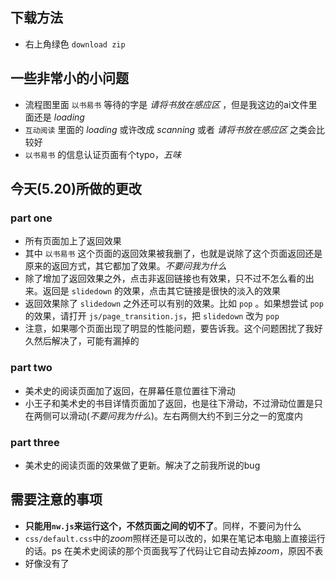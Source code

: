 ## 下载方法
- 右上角绿色 `download zip`

## 一些非常小的小问题
- 流程图里面 `以书易书` 等待的字是 *请将书放在感应区* ，但是我这边的ai文件里面还是 *loading*
- `互动阅读` 里面的 *loading* 或许改成 *scanning* 或者 *请将书放在感应区* 之类会比较好
- `以书易书` 的信息认证页面有个typo，*五味*

## 今天(5.20)所做的更改

### part one
- 所有页面加上了返回效果
- 其中 `以书易书` 这个页面的返回效果被我删了，也就是说除了这个页面返回还是原来的返回方式，其它都加了效果。*不要问我为什么*
- 除了增加了返回效果之外，点击非返回链接也有效果，只不过不怎么看的出来。返回是 `slidedown` 的效果，点击其它链接是很快的淡入的效果
- 返回效果除了 `slidedown` 之外还可以有别的效果。比如 `pop` 。如果想尝试 `pop` 的效果，请打开 `js/page_transition.js`，把 `slidedown` 改为 `pop`
- 注意，如果哪个页面出现了明显的性能问题，要告诉我。这个问题困扰了我好久然后解决了，可能有漏掉的

### part two
- 美术史的阅读页面加了返回，在屏幕任意位置往下滑动
- 小王子和美术史的书目详情页面加了返回，也是往下滑动，不过滑动位置是只在两侧可以滑动(*不要问我为什么*)。左右两侧大约不到三分之一的宽度内

### part three
- 美术史的阅读页面的效果做了更新。解决了之前我所说的bug

## 需要注意的事项
- **只能用`nw.js`来运行这个，不然页面之间的切不了**。同样，不要问为什么
- `css/default.css`中的*zoom*照样还是可以改的，如果在笔记本电脑上直接运行的话。ps 在美术史阅读的那个页面我写了代码让它自动去掉*zoom*，原因不表
- 好像没有了